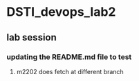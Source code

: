 # DSTI_devops_lab2

## lab session 

### updating the README.md file to test 

1. m2202 does fetch at different branch
